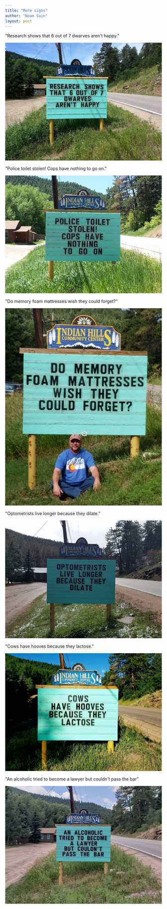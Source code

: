 ```yaml
---
title: "More signs"
author: "Noam Sain"
layout: post
---
```


"Research shows that 6 out of 7 dwarves aren't happy."

![Dwarf research](/assets/2022/2022-09-indian-hills-1.jpg "Dwarf research")

"Police toilet stolen! Cops have nothing to go on."

![Police toilet stolen](/assets/2022/2022-09-indian-hills-5.jpg "Police toilet stolen")

"Do memory foam mattresses wish they could forget?"

![Amnesia foam mattresses?](/assets/2022/2022-09-indian-hills-7.jpg "Amnesia foam mattresses?")

"Optometrists live longer because they dilate."

![Optometrists die late](/assets/2022/2022-09-indian-hills-2.jpg "Optometrists die late")

"Cows have hooves because they lactose."

![Cows lack toes](/assets/2022/2022-09-indian-hills-3.jpg "Cows lack toes")

"An alcoholic tried to become a lawyer but couldn't pass the bar"

![He couldn't pass the bar](/assets/2022/2022-09-indian-hills-6.jpg "He couldn't pass the bar")
